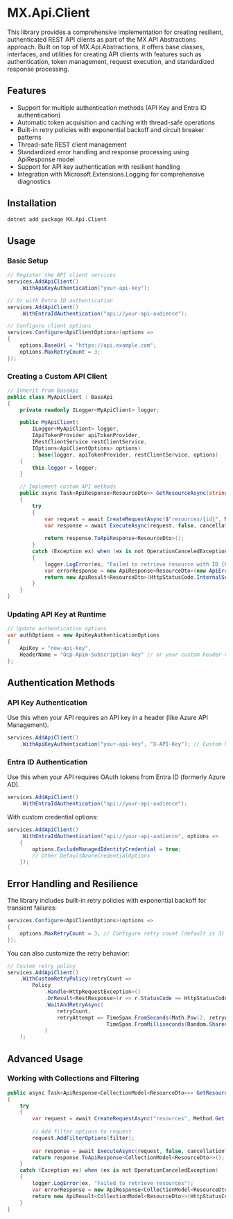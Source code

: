 # MX.Api.Client

This library provides a comprehensive implementation for creating resilient, authenticated REST API clients as part of the MX API Abstractions approach. Built on top of MX.Api.Abstractions, it offers base classes, interfaces, and utilities for creating API clients with features such as authentication, token management, request execution, and standardized response processing.

## Features

- Support for multiple authentication methods (API Key and Entra ID authentication)
- Automatic token acquisition and caching with thread-safe operations
- Built-in retry policies with exponential backoff and circuit breaker patterns
- Thread-safe REST client management
- Standardized error handling and response processing using ApiResponse<T> model
- Support for API key authentication with resilient handling
- Integration with Microsoft.Extensions.Logging for comprehensive diagnostics

## Installation

```bash
dotnet add package MX.Api.Client
```

## Usage

### Basic Setup

```csharp
// Register the API client services
services.AddApiClient()
    .WithApiKeyAuthentication("your-api-key");

// Or with Entra ID authentication
services.AddApiClient()
    .WithEntraIdAuthentication("api://your-api-audience");

// Configure client options
services.Configure<ApiClientOptions>(options =>
{
    options.BaseUrl = "https://api.example.com";
    options.MaxRetryCount = 3;
});
```

### Creating a Custom API Client

```csharp
// Inherit from BaseApi
public class MyApiClient : BaseApi
{
    private readonly ILogger<MyApiClient> logger;

    public MyApiClient(
        ILogger<MyApiClient> logger,
        IApiTokenProvider apiTokenProvider,
        IRestClientService restClientService,
        IOptions<ApiClientOptions> options)
        : base(logger, apiTokenProvider, restClientService, options)
    {
        this.logger = logger;
    }

    // Implement custom API methods
    public async Task<ApiResponse<ResourceDto>> GetResourceAsync(string id, CancellationToken cancellationToken = default)
    {
        try
        {
            var request = await CreateRequestAsync($"resources/{id}", Method.Get, cancellationToken);
            var response = await ExecuteAsync(request, false, cancellationToken);
            
            return response.ToApiResponse<ResourceDto>();
        }
        catch (Exception ex) when (ex is not OperationCanceledException)
        {
            logger.LogError(ex, "Failed to retrieve resource with ID {ResourceId}", id);
            var errorResponse = new ApiResponse<ResourceDto>(new ApiError("InternalError", "An unexpected error occurred"));
            return new ApiResult<ResourceDto>(HttpStatusCode.InternalServerError, errorResponse);
        }
    }
}
```

### Updating API Key at Runtime

```csharp
// Update authentication options
var authOptions = new ApiKeyAuthenticationOptions
{
    ApiKey = "new-api-key",
    HeaderName = "Ocp-Apim-Subscription-Key" // or your custom header name
};
```

## Authentication Methods

### API Key Authentication

Use this when your API requires an API key in a header (like Azure API Management).

```csharp
services.AddApiClient()
    .WithApiKeyAuthentication("your-api-key", "X-API-Key"); // Custom header name
```

### Entra ID Authentication

Use this when your API requires OAuth tokens from Entra ID (formerly Azure AD).

```csharp
services.AddApiClient()
    .WithEntraIdAuthentication("api://your-api-audience");
```

With custom credential options:

```csharp
services.AddApiClient()
    .WithEntraIdAuthentication("api://your-api-audience", options => 
    {
        options.ExcludeManagedIdentityCredential = true;
        // Other DefaultAzureCredentialOptions
    });
```

## Error Handling and Resilience

The library includes built-in retry policies with exponential backoff for transient failures:

```csharp
services.Configure<ApiClientOptions>(options =>
{
    options.MaxRetryCount = 3; // Configure retry count (default is 3)
});
```

You can also customize the retry behavior:

```csharp
// Custom retry policy
services.AddApiClient()
    .WithCustomRetryPolicy(retryCount => 
        Policy
            .Handle<HttpRequestException>()
            .OrResult<RestResponse>(r => r.StatusCode == HttpStatusCode.TooManyRequests)
            .WaitAndRetryAsync(
                retryCount, 
                retryAttempt => TimeSpan.FromSeconds(Math.Pow(2, retryAttempt)) + 
                                TimeSpan.FromMilliseconds(Random.Shared.Next(0, 1000))
            )
    );
```

## Advanced Usage

### Working with Collections and Filtering

```csharp
public async Task<ApiResponse<CollectionModel<ResourceDto>>> GetResourcesAsync(FilterOptions filter, CancellationToken cancellationToken = default)
{
    try
    {
        var request = await CreateRequestAsync("resources", Method.Get, cancellationToken);
        
        // Add filter options to request
        request.AddFilterOptions(filter);
        
        var response = await ExecuteAsync(request, false, cancellationToken);
        return response.ToApiResponse<CollectionModel<ResourceDto>>();
    }
    catch (Exception ex) when (ex is not OperationCanceledException)
    {
        logger.LogError(ex, "Failed to retrieve resources");
        var errorResponse = new ApiResponse<CollectionModel<ResourceDto>>(new ApiError("InternalError", "An unexpected error occurred"));
        return new ApiResult<CollectionModel<ResourceDto>>(HttpStatusCode.InternalServerError, errorResponse);
    }
}
```
